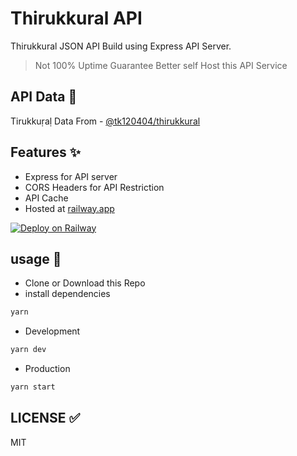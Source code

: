 # Thirukkural API

Thirukkural JSON API Build using Express API Server.

> Not 100% Uptime Guarantee Better self Host this API Service

## API Data 🍘

Tirukkuṛaḷ Data From - [@tk120404/thirukkural](https://github.com/tk120404/thirukkural)

## Features ✨

- Express for API server
- CORS Headers for API Restriction
- API Cache
- Hosted at [railway.app](https://railway.app?referralCode=CyugQn)

[![Deploy on Railway](https://railway.app/button.svg)](https://railway.app/new?template=https%3A%2F%2Fgithub.com%2Fmskian%2Fthirukkural-api.git)

## usage 📝

- Clone or Download this Repo
- install dependencies

```sh
yarn
```

- Development

```sh
yarn dev
```

- Production

```sh
yarn start
```

## LICENSE ✅

MIT

